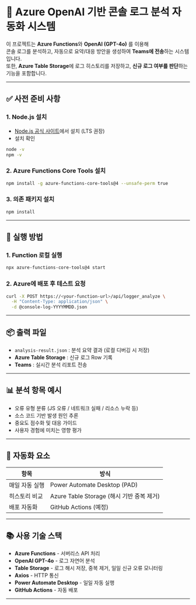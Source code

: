 # 🤖 Azure OpenAI 기반 콘솔 로그 분석 자동화 시스템

이 프로젝트는 **Azure Functions**와 **OpenAI (GPT-4o)** 를 이용해  
콘솔 로그를 분석하고, 자동으로 요약/대응 방안을 생성하여 **Teams에 전송**하는 시스템입니다.  
또한, **Azure Table Storage**에 로그 히스토리를 저장하고, **신규 로그 여부를 판단**하는 기능을 포함합니다.

---

## ✅ 사전 준비 사항

### 1. Node.js 설치
- [Node.js 공식 사이트](https://nodejs.org/)에서 설치 (LTS 권장)
- 설치 확인
```bash
node -v
npm -v
```

### 2. Azure Functions Core Tools 설치
```bash
npm install -g azure-functions-core-tools@4 --unsafe-perm true
```

### 3. 의존 패키지 설치
```bash
npm install
```

---

## 🚀 실행 방법

### 1. Function 로컬 실행

```bash
npx azure-functions-core-tools@4 start
```

### 2. Azure에 배포 후 테스트 요청

```bash
curl -X POST https://<your-function-url>/api/logger_analyze \
  -H "Content-Type: application/json" \
  -d @console-log-YYYYMMDD.json
```

---

## 📦 출력 파일

- `analysis-result.json` : 분석 요약 결과 (로컬 디버깅 시 저장)
- **Azure Table Storage** : 신규 로그 Row 기록
- **Teams** : 실시간 분석 리포트 전송

---

## 📊 분석 항목 예시

- 오류 유형 분류 (JS 오류 / 네트워크 실패 / 리소스 누락 등)
- 소스 코드 기반 발생 원인 추론
- 중요도 점수화 및 대응 가이드
- 사용자 경험에 미치는 영향 평가

---

## 🔄 자동화 요소

| 항목             | 방식                                      |
|------------------|-------------------------------------------|
| 매일 자동 실행    | Power Automate Desktop (PAD)              |
| 히스토리 비교     | Azure Table Storage (해시 기반 중복 제거) |
| 배포 자동화       | GitHub Actions (예정)                     |

---

## 📚 사용 기술 스택

- **Azure Functions** - 서버리스 API 처리
- **OpenAI GPT-4o** - 로그 자연어 분석
- **Table Storage** - 로그 해시 저장, 중복 제거, 일일 신규 오류 모니터링
- **Axios** - HTTP 통신
- **Power Automate Desktop** - 일일 자동 실행
- **GitHub Actions** - 자동 배포

---

